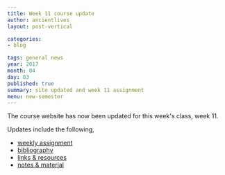 ```yaml
---
title: Week 11 course update
author: ancientlives
layout: post-vertical

categories:
- blog

tags: general news
year: 2017
month: 04
day: 03
published: true
summary: site updated and week 11 assignment
menu: new-semester
---
```


The course website has now been updated for this week's class, week 11.

Updates include the following,

* [weekly assignment](/weekly_assignment)
* [bibliography](/bibliography)
* [links & resources](/links)
* [notes & material](/notes)
